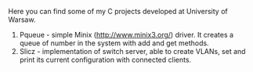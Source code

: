 Here you can find some of my C projects developed at University of Warsaw.

1. Pqueue - simple Minix (http://www.minix3.org/) driver. It creates a queue of number in the system with add and get methods.
2. Slicz - implementation of switch server, able to create VLANs, set and print its current configuration with connected clients.
